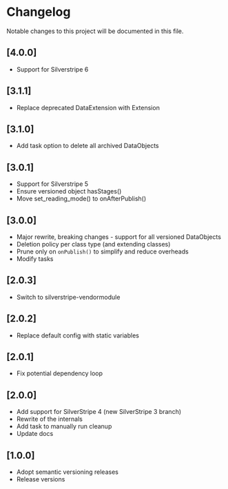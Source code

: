 # Changelog

Notable changes to this project will be documented in this file.

## [4.0.0]

- Support for Silverstripe 6


## [3.1.1]

- Replace deprecated DataExtension with Extension


## [3.1.0]

- Add task option to delete all archived DataObjects


## [3.0.1]

- Support for Silverstripe 5
- Ensure versioned object hasStages()
- Move set_reading_mode() to onAfterPublish()


## [3.0.0]

- Major rewrite, breaking changes - support for all versioned DataObjects
- Deletion policy per class type (and extending classes)
- Prune only on `onPublish()` to simplify and reduce overheads
- Modify tasks


## [2.0.3]

- Switch to silverstripe-vendormodule


## [2.0.2]

- Replace default config with static variables


## [2.0.1]

- Fix potential dependency loop


## [2.0.0]

- Add support for SilverStripe 4 (new SilverStripe 3 branch)
- Rewrite of the internals
- Add task to manually run cleanup
- Update docs


## [1.0.0]

- Adopt semantic versioning releases
- Release versions
